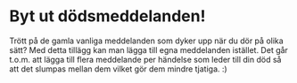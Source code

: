 # Byt ut dödsmeddelanden!
Trött på de gamla vanliga meddelanden som dyker upp när du dör på olika sätt? 
Med detta tillägg kan man lägga till egna meddelanden istället. Det går t.o.m. att lägga till flera meddelande per händelse som leder till din död så att det slumpas mellan dem vilket gör dem mindre tjatiga. :)
